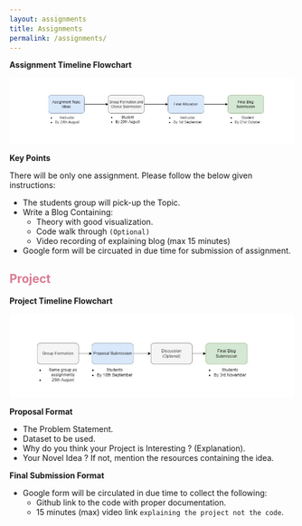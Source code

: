 ```yaml
---
layout: assignments
title: Assignments
permalink: /assignments/
---
```

**Assignment Timeline Flowchart**

![](/_images/assignment.jpg)

**Key Points**

There will be only one assignment. Please follow the below given instructions:

- The students group will pick-up the Topic.
- Write a Blog Containing:
    - Theory with good visualization.
    - Code walk through `(Optional)`
    - Video recording of explaining blog (max 15 minutes)
- Google form will be circuated in due time for submission of assignment.

<h2 style="color: #da7b93;"><b>Project</b></h2>

**Project Timeline Flowchart**

![](/_images/Project_cropped.jpg)

**Proposal Format**

- The Problem Statement.
- Dataset to be used.
- Why do you think your Project is Interesting ? (Explanation).
- Your Novel Idea ? If not, mention the resources containing the idea.

**Final Submission Format**

- Google form will be circulated in due time to collect the following:
    - Github link to the code with proper documentation.
    - 15 minutes (max) video link `explaining the project not the code`.
